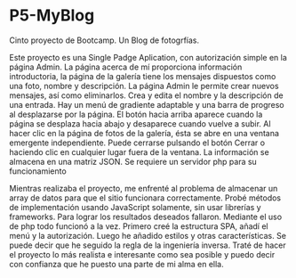 # P5-MyBlog
Cinto proyecto de Bootcamp. Un Blog de fotogrfías.

Este proyecto es una Single Padge Aplication, con autorización simple en la página Admin. La página acerca de mí proporciona información introductoria, la página de la galería tiene los mensajes dispuestos como una foto, nombre y descripción. La página Admin le permite crear nuevos mensajes, así como eliminarlos. Crea y edita el nombre y la descripción de una entrada. Hay un menú de gradiente adaptable y una barra de progreso al desplazarse por la página. El botón hacia arriba aparece cuando la página se desplaza hacia abajo y desaparece cuando vuelve a subir. Al hacer clic en la página de fotos de la galería, ésta se abre en una ventana emergente independiente. Puede cerrarse pulsando el botón Cerrar o haciendo clic en cualquier lugar fuera de la ventana.
La información se almacena en una matriz JSON. Se requiere un servidor php para su funcionamiento

Mientras realizaba el proyecto, me enfrenté al problema de almacenar un array de datos para que el sitio funcionara correctamente. Probé métodos de implementación usando JavaScript solamente, sin usar librerías y frameworks. Para lograr los resultados deseados fallaron. Mediante el uso de php todo funcionó a la vez. Primero creé la estructura SPA, añadí el menú y la autorización. Luego he añadido estilos y otras características. Se puede decir que he seguido la regla de la ingeniería inversa.
Traté de hacer el proyecto lo más realista e interesante como sea posible y puedo decir con confianza que he puesto una parte de mi alma en ella.
